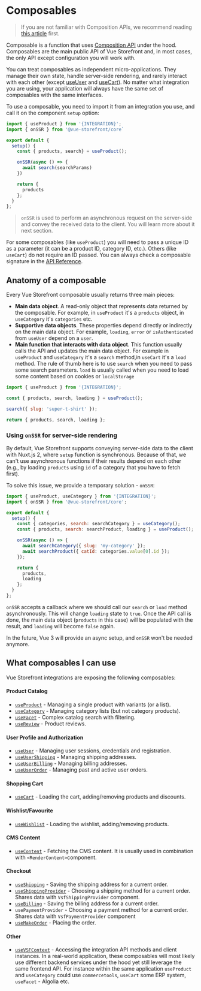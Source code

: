 # Composables

> If you are not familiar with Composition APIs, we recommend reading [this article](/guide/composition-api) first.

Composable is a function that uses [Composition API](#composition-api) under the hood. Composables are the main public API of Vue Storefront and, in most cases, the only API except configuration you will work with.

You can treat composables as independent micro-applications. They manage their own state, handle server-side rendering, and rarely interact with each other (except [useUser](/composables/use-user.html) and [useCart](/composables/use-cart.html)). No matter what integration you are using, your application will always have the same set of composables with the same interfaces.

To use a composable, you need to import it from an integration you use, and call it on the component `setup` option:

```js
import { useProduct } from '{INTEGRATION}';
import { onSSR } from '@vue-storefront/core`

export default {
  setup() {
    const { products, search} = useProduct();

    onSSR(async () => {
      await search(searchParams)
    })

    return {
      products
    };
  }
};
```

> `onSSR` is used to perform an asynchronous request on the server-side and convey the received data to the client. You will learn more about it next section.

For some composables (like `useProduct`) you will need to pass a unique ID as a parameter (it can be a product ID, category ID, etc.). Others (like `useCart`) do not require an ID passed. You can always check a composable signature in the [API Reference](../core/api-reference/core).

## Anatomy of a composable

Every Vue Storefront composable usually returns three main pieces:

- **Main data object**. A read-only object that represents data returned by the composable. For example, in `useProduct` it's a `products` object, in `useCategory` it's `categories` etc.
- **Supportive data objects**. These properties depend directly or indirectly on the main data object. For example, `loading`, `error` or `isAuthenticated` from `useUser` depend on a `user`.
- **Main function that interacts with data object**. This function usually calls the API and updates the main data object. For example in `useProduct` and `useCategory` it's a `search` method,in `useCart` it's a `load` method. The rule of thumb here is to use `search` when you need to pass some search parameters. `load` is usually called when you need to load some content based on cookies or `localStorage`

```js
import { useProduct } from '{INTEGRATION}';

const { products, search, loading } = useProduct();

search({ slug: 'super-t-shirt' });

return { products, search, loading };
```

### Using `onSSR` for server-side rendering

By default, Vue Storefront supports conveying server-side data to the client with Nuxt.js 2, where `setup` function is synchronous. Because of that, we can't use asynchronous functions if their results depend on each other (e.g., by loading `products` using `id` of a category that you have to fetch first).

To solve this issue, we provide a temporary solution - `onSSR`:

```js
import { useProduct, useCategory } from '{INTEGRATION}';
import { onSSR } from '@vue-storefront/core';

export default {
  setup() {
    const { categories, search: searchCategory } = useCategory();
    const { products, search: searchProduct, loading } = useProduct();

    onSSR(async () => {
      await searchCategory({ slug: 'my-category' });
      await searchProduct({ catId: categories.value[0].id });
    });

    return {
      products,
      loading
    };
  }
};
```

`onSSR` accepts a callback where we should call our `search` or `load` method asynchronously. This will change `loading` state to `true`. Once the API call is done, the main data object (`products` in this case) will be populated with the result, and `loading` will become `false` again.

In the future, Vue 3 will provide an async setup, and `onSSR` won't be needed anymore.

## What composables I can use

Vue Storefront integrations are exposing the following composables:

#### Product Catalog

- [`useProduct`](../core/api-reference/core.useproduct) - Managing a single product with variants (or a list).
- [`useCategory`](../core/api-reference/core.usecategory) - Managing category lists (but not category products).
- [`useFacet`](../core/api-reference/core.usefacet) - Complex catalog search with filtering.
- [`useReview`](../core/api-reference/core.usereview) - Product reviews.

#### User Profile and Authorization

- [`useUser`](../core/api-reference/core.useuser) - Managing user sessions, credentials and registration.
- [`useUserShipping`](../core/api-reference/core.useusershipping) - Managing shipping addresses.
- [`useUserBilling`](../core/api-reference/core.useuserbilling) - Managing billing addresses.
- [`useUserOrder`](../core/api-reference/core.useuserorder) - Managing past and active user orders.

#### Shopping Cart

- [`useCart`](../core/api-reference/core.usecart) - Loading the cart, adding/removing products and discounts.

#### Wishlist/Favourite

- [`useWishlist`](../core/api-reference/core.usewishlist) - Loading the wishlist, adding/removing products.

#### CMS Content

- [`useContent`](../core/api-reference/core.usecontent) - Fetching the CMS content. It is usually used in combination with `<RenderContent>`component.

#### Checkout

- [`useShipping`](../core/api-reference/core.useshipping) - Saving the shipping address for a current order.
- [`useShippingProvider`](../core/api-reference/core.useshippingprovider) - Choosing a shipping method for a current order. Shares data with `VsfShippingProvider` component.
- [`useBilling`](../core/api-reference/core.usebilling) - Saving the billing address for a current order.
- `usePaymentProvider` - Choosing a payment method for a current order. Shares data with `VsfPaymentProvider` component
- [`useMakeOrder`](../core/api-reference/core.usemakeorder) - Placing the order.

#### Other

- [`useVSFContext`](../core/api-reference/core.usevsfcontext) - Accessing the integration API methods and client instances.
In a real-world application, these composables will most likely use different backend services under the hood yet still leverage the same frontend API. For instance within the same application `useProduct` and `useCategory` could use `commercetools`, `useCart` some ERP system, `useFacet` - Algolia etc.
